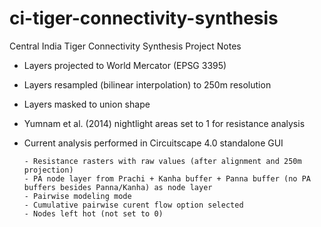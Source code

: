 # ci-tiger-connectivity-synthesis

Central India Tiger Connectivity Synthesis Project Notes

  - Layers projected to World Mercator (EPSG 3395)
  
  - Layers resampled (bilinear interpolation) to 250m resolution
  
  - Layers masked to union shape
  
  - Yumnam et al. (2014) nightlight areas set to 1 for resistance analysis
  
  - Current analysis performed in Circuitscape 4.0 standalone GUI
  
    	- Resistance rasters with raw values (after alignment and 250m projection)
    	- PA node layer from Prachi + Kanha buffer + Panna buffer (no PA buffers besides Panna/Kanha) as node layer
    	- Pairwise modeling mode
    	- Cumulative pairwise curent flow option selected
    	- Nodes left hot (not set to 0)
